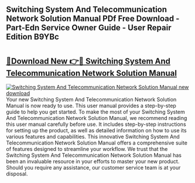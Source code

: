 ## Switching System And Telecommunication Network Solution Manual PDf Free Download - Part-Edn Service Owner Guide - User Repair Edition B9YBc

# <h2><a href="http://bc5184.oget.top/?id=Switching+System+And+Telecommunication+Network+Solution+Manual">🔗Download New 👉🔴 Switching System And Telecommunication Network Solution Manual</a></h2>

[![Switching System And Telecommunication Network Solution Manual new download](https://i.imgur.com/5g1atiW.png)](http://bc5184.oget.top/?id=Switching+System+And+Telecommunication+Network+Solution+Manual)
Your new Switching System And Telecommunication Network Solution Manual is now ready to use. This user manual provides a step-by-step guide to help you get started. To make the most of your Switching System And Telecommunication Network Solution Manual, we recommend reading this user manual carefully before use. It includes step-by-step instructions for setting up the product, as well as detailed information on how to use its various features and capabilities. This innovative Switching System And Telecommunication Network Solution Manual offers a comprehensive suite of features designed to streamline your workflow. We trust that the Switching System And Telecommunication Network Solution Manual has been an invaluable resource in your efforts to master your new product. Should you require any assistance, our customer service team is at your disposal.
